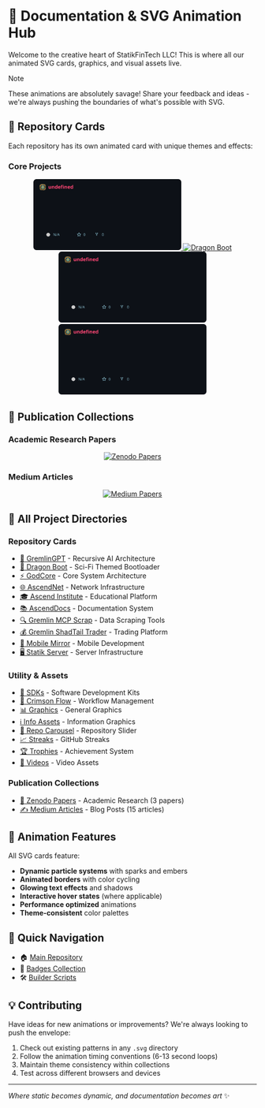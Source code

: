 # 🎨 Documentation & SVG Animation Hub

Welcome to the creative heart of StatikFinTech LLC! This is where all our animated SVG cards, graphics, and visual assets live.

> [!NOTE]
> These animations are absolutely savage! Share your feedback and ideas - we're always pushing the boundaries of what's possible with SVG.

## 🚀 Repository Cards

Each repository has its own animated card with unique themes and effects:

### Core Projects
<div style="display: flex; flex-wrap: wrap; justify-content: center; gap: 10px;">
<div align="center">
  <a href="./G.G.svg/">
    <img src="https://raw.githubusercontent.com/statikfintechllc/statikfintechllc/master/docs/G.G.svg/assets/gremlingpt-card.svg" alt="GremlinGPT" width="300"/>
  </a>
  
  <a href="./D.B.svg/">
    <img src="https://raw.githubusercontent.com/statikfintechllc/statikfintechllc/master/docs/D.B.svg/assets/dragon-boot-card.svg" alt="Dragon Boot" width="300"/>
  </a>

  <a href="./G.C.svg/">
    <img src="https://raw.githubusercontent.com/statikfintechllc/statikfintechllc/master/docs/G.C.svg/assets/godcore-card.svg" alt="GodCore" width="300"/>
  </a>

  <a href="./A.I.svg/">
    <img src="https://raw.githubusercontent.com/statikfintechllc/statikfintechllc/master/docs/A.I.svg/assets/ascend-institute-card.svg" alt="Ascend Institute" width="300"/>
  </a>
</div>
</div>

## 📄 Publication Collections

### Academic Research Papers
<div align="center">
  <a href="./Zenodo.papers.svg/">
    <img src="https://raw.githubusercontent.com/statikfintechllc/statikfintechllc/master/docs/Zenodo.papers.svg/recursive-autonomous-cognitive-ai-systems.svg" alt="Zenodo Papers" width="350"/>
  </a>
</div>

### Medium Articles
<div align="center">
  <a href="./Medium.papers.svg/">
    <img src="https://raw.githubusercontent.com/statikfintechllc/statikfintechllc/master/docs/Medium.papers.svg/the-govseverance-doctrine.svg" alt="Medium Papers" width="350"/>
  </a>
</div>

## 📁 All Project Directories

### Repository Cards
- [🧠 GremlinGPT](./G.G.svg/) - Recursive AI Architecture
- [🐉 Dragon Boot](./D.B.svg/) - Sci-Fi Themed Bootloader
- [⚡ GodCore](./G.C.svg/) - Core System Architecture
- [🌐 AscendNet](./A.N.svg/) - Network Infrastructure
- [🎓 Ascend Institute](./A.I.svg/) - Educational Platform
- [📚 AscendDocs](./A.D.svg/) - Documentation System
- [🔍 Gremlin MCP Scrap](./G.M.svg/) - Data Scraping Tools
- [💰 Gremlin ShadTail Trader](./G.S.svg/) - Trading Platform
- [📱 Mobile Mirror](./M.M.svg/) - Mobile Development
- [🖥️ Statik Server](./S.S.svg/) - Server Infrastructure

### Utility & Assets
- [🔬 SDKs](./sdks.svg/) - Software Development Kits
- [🎯 Crimson Flow](./c.svg/) - Workflow Management
- [📊 Graphics](./g.svg/) - General Graphics
- [ℹ️ Info Assets](./i.svg/) - Information Graphics
- [🎠 Repo Carousel](./r.svg/) - Repository Slider
- [📈 Streaks](./s.svg/) - GitHub Streaks
- [🏆 Trophies](./t.svg/) - Achievement System
- [🎥 Videos](./v.svg/) - Video Assets

### Publication Collections
- [📄 Zenodo Papers](./Zenodo.papers.svg/) - Academic Research (3 papers)
- [✍️ Medium Articles](./Medium.papers.svg/) - Blog Posts (15 articles)

## 🎨 Animation Features

All SVG cards feature:
- **Dynamic particle systems** with sparks and embers
- **Animated borders** with color cycling
- **Glowing text effects** and shadows
- **Interactive hover states** (where applicable)
- **Performance optimized** animations
- **Theme-consistent** color palettes

## 🔗 Quick Navigation

- 🏠 [Main Repository](../README.md)
- 🎯 [Badges Collection](../badges/README.md)
- 🛠️ [Builder Scripts](../builder.script/)

## 💡 Contributing

Have ideas for new animations or improvements? We're always looking to push the envelope:

1. Check out existing patterns in any `.svg` directory
2. Follow the animation timing conventions (6-13 second loops)
3. Maintain theme consistency within collections
4. Test across different browsers and devices

---

*Where static becomes dynamic, and documentation becomes art* ✨
